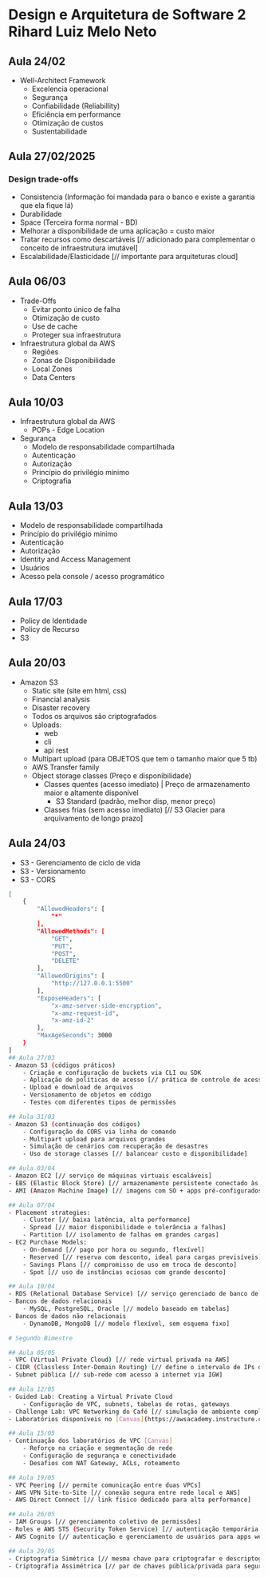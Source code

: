 # Design e Arquitetura de Software 2 Rihard Luiz Melo Neto

## Aula 24/02
- Well-Architect Framework
  - Excelencia operacional
  - Segurança
  - Confiabilidade (Reliabillity)
  - Eficiência em performance
  - Otimização de custos
  - Sustentabilidade

## Aula 27/02/2025
### Design trade-offs
- Consistencia (Informação foi mandada para o banco e existe a garantia que ela fique lá)
- Durabilidade 
- Space (Terceira forma normal - BD)
- Melhorar a disponibilidade de uma aplicação = custo maior
- Tratar recursos como descartáveis [// adicionado para complementar o conceito de infraestrutura imutável]
- Escalabilidade/Elasticidade [// importante para arquiteturas cloud]

## Aula 06/03
- Trade-Offs
  - Evitar ponto único de falha
  - Otimização de custo
  - Use de cache
  - Proteger sua infraestrutura
- Infraestrutura global da AWS
  - Regiões
  - Zonas de Disponibilidade
  - Local Zones
  - Data Centers

## Aula 10/03
- Infraestrutura global da AWS
  - POPs - Edge Location
- Segurança
  - Modelo de responsabilidade compartilhada
  - Autenticação
  - Autorização
  - Princípio do privilégio mínimo
  - Criptografia

## Aula 13/03
- Modelo de responsabilidade compartilhada
- Princípio do privilégio mínimo
- Autenticação
- Autorização
- Identity and Access Management
- Usuários
- Acesso pela console / acesso programático

## Aula 17/03
- Policy de Identidade
- Policy de Recurso
- S3

## Aula 20/03
- Amazon S3
    - Static site (site em html, css)
    - Financial analysis
    - Disaster recovery
    - Todos os arquivos são criptografados
    - Uploads:
        - web
        - cli
        - api rest
    - Multipart upload 
        (para OBJETOS que tem o tamanho maior que 5 tb)
    - AWS Transfer family
    - Object storage classes (Preço e disponibilidade)
        - Classes quentes (acesso imediato) | Preço de armazenamento maior e altamente disponível
            - S3 Standard (padrão, melhor disp, menor preço)
        - Classes frias (sem acesso imediato) [// S3 Glacier para arquivamento de longo prazo]

## Aula 24/03
- S3 - Gerenciamento de ciclo de vida
- S3 - Versionamento
- S3 - CORS

```bash
[
    {
        "AllowedHeaders": [
            "*"
        ],
        "AllowedMethods": [
            "GET",
            "PUT",
            "POST",
            "DELETE"
        ],
        "AllowedOrigins": [
            "http://127.0.0.1:5500"
        ],
        "ExposeHeaders": [
            "x-amz-server-side-encryption",
            "x-amz-request-id",
            "x-amz-id-2"
        ],
        "MaxAgeSeconds": 3000
    }
]
## Aula 27/03
- Amazon S3 (códigos práticos)
    - Criação e configuração de buckets via CLI ou SDK
    - Aplicação de políticas de acesso [// prática de controle de acesso]
    - Upload e download de arquivos
    - Versionamento de objetos em código
    - Testes com diferentes tipos de permissões

## Aula 31/03
- Amazon S3 (continuação dos códigos)
    - Configuração de CORS via linha de comando
    - Multipart upload para arquivos grandes
    - Simulação de cenários com recuperação de desastres
    - Uso de storage classes [// balancear custo e disponibilidade]

## Aula 03/04
- Amazon EC2 [// serviço de máquinas virtuais escaláveis]
- EBS (Elastic Block Store) [// armazenamento persistente conectado às instâncias EC2]
- AMI (Amazon Machine Image) [// imagens com SO + apps pré-configurados]

## Aula 07/04
- Placement strategies:
    - Cluster [// baixa latência, alta performance]
    - Spread [// maior disponibilidade e tolerância a falhas]
    - Partition [// isolamento de falhas em grandes cargas]
- EC2 Purchase Models:
    - On-demand [// pago por hora ou segundo, flexível]
    - Reserved [// reserva com desconto, ideal para cargas previsíveis]
    - Savings Plans [// compromisso de uso em troca de desconto]
    - Spot [// uso de instâncias ociosas com grande desconto]

## Aula 10/04
- RDS (Relational Database Service) [// serviço gerenciado de banco de dados relacional]
- Bancos de dados relacionais
    - MySQL, PostgreSQL, Oracle [// modelo baseado em tabelas]
- Bancos de dados não relacionais
    - DynamoDB, MongoDB [// modelo flexível, sem esquema fixo]

# Segundo Bimestre

## Aula 05/05
- VPC (Virtual Private Cloud) [// rede virtual privada na AWS]
- CIDR (Classless Inter-Domain Routing) [// define o intervalo de IPs da VPC]
- Subnet pública [// sub-rede com acesso à internet via IGW]

## Aula 12/05
- Guided Lab: Creating a Virtual Private Cloud
    - Configuração de VPC, subnets, tabelas de rotas, gateways
- Challenge Lab: VPC Networking do Café [// simulação de ambiente completo]
- Laboratórios disponíveis no [Canvas](https://awsacademy.instructure.com/courses/113113)

## Aula 15/05
- Continuação dos laboratórios de VPC [Canvas]
    - Reforço na criação e segmentação de rede
    - Configuração de segurança e conectividade
    - Desafios com NAT Gateway, ACLs, roteamento

## Aula 19/05
- VPC Peering [// permite comunicação entre duas VPCs]
- AWS VPN Site-to-Site [// conexão segura entre rede local e AWS]
- AWS Direct Connect [// link físico dedicado para alta performance]

## Aula 26/05
- IAM Groups [// gerenciamento coletivo de permissões]
- Roles e AWS STS (Security Token Service) [// autenticação temporária baseada em políticas]
- AWS Cognito [// autenticação e gerenciamento de usuários para apps web/mobile]

## Aula 29/05
- Criptografia Simétrica [// mesma chave para criptografar e descriptografar]
- Criptografia Assimétrica [// par de chaves pública/privada para segurança e troca segura de dados]
